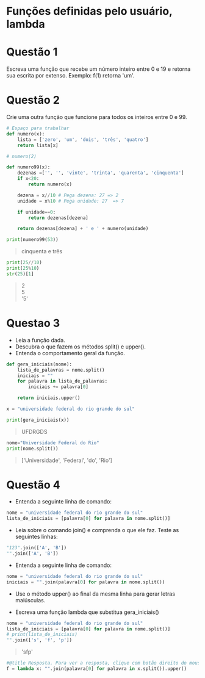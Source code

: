 # Funções definidas pelo usuário, lambda

# Questão 1
Escreva uma função que recebe um número inteiro entre 0 e 19 e retorna sua escrita por extenso. Exemplo: f(1) retorna 'um'.

# Questão 2
Crie uma outra função que funcione para todos os inteiros entre 0 e 99.

```python
# Espaço para trabalhar
def numero(x):
    lista = ['zero', 'um', 'dois', 'três', 'quatro']
    return lista[x]

# numero(2)

def numero99(x):
    dezenas =['', '', 'vinte', 'trinta', 'quarenta', 'cinquenta']
    if x<20:
        return numero(x)

    dezena = x//10 # Pega dezena: 27 => 2
    unidade = x%10 # Pega unidade: 27  => 7

    if unidade==0:
        return dezenas[dezena]

    return dezenas[dezena] + ' e ' + numero(unidade)

print(numero99(53))
```
> cinquenta e três

```python
print(25//10)
print(25%10)
str(25)[1]
```
> 2  
> 5  
> '5'



# Questao 3

* Leia a função dada.
* Descubra o que fazem os métodos split() e upper().
* Entenda o comportamento geral da função.

```python
def gera_iniciais(nome):
    lista_de_palavras = nome.split()
    iniciais = ""
    for palavra in lista_de_palavras:
        iniciais += palavra[0]

    return iniciais.upper()

x = "universidade federal do rio grande do sul"

print(gera_iniciais(x))
```
> UFDRGDS

```python
nome="Universidade Federal do Rio"
print(nome.split())
```
> ['Universidade', 'Federal', 'do', 'Rio']



# Questão 4

* Entenda a seguinte linha de comando:
```python
nome = "universidade federal do rio grande do sul"
lista_de_iniciais = [palavra[0] for palavra in nome.split()]
```

* Leia sobre o comando join() e comprenda o que ele faz. Teste as seguintes linhas:
```python
"123".join(['A', 'B'])
"".join(['A', 'B'])
```

* Entenda a seguinte linha de comando:
```python
nome = "universidade federal do rio grande do sul"
iniciais = "".join(palavra[0] for palavra in nome.split())
```

* Use o método upper() ao final da mesma linha para gerar letras maiúsculas.

* Escreva uma função lambda que substitua gera_iniciais()


```python
nome = "universidade federal do rio grande do sul"
lista_de_iniciais = [palavra[0] for palavra in nome.split()]
# print(lista_de_iniciais)
"".join(['s', 'f', 'p'])
```
> 'sfp'

```python
#@title Resposta. Para ver a resposta, clique com botão direito do mouse, form, show code.
f = lambda x: "".join(palavra[0] for palavra in x.split()).upper()
```
